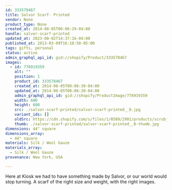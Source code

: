 ```yaml
---
id: 333578467
title: Salvor Scarf- Printed
vendor: None
product_type: None
created_at: 2014-08-05T00:06:29-04:00
handle: salvor-scarf-printed
updated_at: 2023-08-02T14:37:16-04:00
published_at: 2013-03-09T16:18:58-05:00
tags: gifts, personal
status: active
admin_graphql_api_id: gid://shopify/Product/333578467
images:
  - id: 776919359
    alt: ""
    position: 1
    product_id: 333578467
    created_at: 2014-08-05T00:06:30-04:00
    updated_at: 2014-08-05T00:06:30-04:00
    admin_graphql_api_id: gid://shopify/ProductImage/776919359
    width: 600
    height: 600
    src: ./salvor-scarf-printed/salvor-scarf-printed__0.jpg
    variant_ids: []
    oldSrc: https://cdn.shopify.com/s/files/1/0589/2901/products/scrubjay.spread.1_1024x1024.jpeg?v=1407211590
    thumb: ./salvor-scarf-printed/salvor-scarf-printed__0-thumb.jpg
dimensions: 44" square
dimensions_array:
  - 44" square
materials: Silk / Wool Gauze
materials_array:
  - Silk / Wool Gauze
provenance: New York, USA

---
```


Here at Kiosk we had to have something made by Salvor, or our world would stop turning. A scarf of the right size and weight, with the right images.